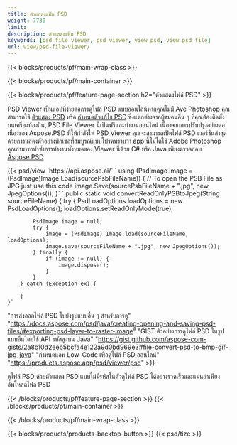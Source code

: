```yaml
---
title: ตัวแสดงแฟ้ม PSD
weight: 7730
limit: 
description: ตัวแสดงแฟ้ม PSD
keywords: [psd file viewer, psd viewer, view psd, view psd file]
url: view/psd-file-viewer/
---
```


{{< blocks/products/pf/main-wrap-class >}}

{{< blocks/products/pf/main-container >}}

{{< blocks/products/pf/feature-page-section h2="ตัวแสดงไฟล์ PSD" >}}
<p>PSD Viewer เป็นแอปที่ง่ายต่อการดูไฟล์ PSD แบบออนไลน์หากคุณไม่มี Ave Photoshop คุณสามารถใช้ <a href="/psd/view/psd-file-viewer">ตัวแสดง PSD</a> หรือ <a href="https://products.aspose.app/psd/editor">กำหนดตัวแก้ไข PSD</a>.ซึ่งแตกต่างจากผู้ชมคนอื่น ๆ ที่คุณต้องติดตั้งบนเครื่องท้องถิ่น, PSD File Viewer นี้เป็นฟรีและทำงานออนไลน์.เนื่องจากการปรับปรุงอย่างต่อเนื่องของ Aspose.PSD ที่ให้กำลังไฟ PSD Viewer คุณจะสามารถเปิดไฟล์ PSD เวอร์ชันล่าสุดด้วยการแสดงตัวอย่างพิกเซลที่สมบูรณ์แบบโปรดทราบว่า app นี้ไม่ได้ใช้ Adobe Photoshop คุณสามารถทำซ้ำการทำงานทั้งหมดของ Viewer นี้ด้วย C# หรือ Java เพียงตรวจสอบ <a href="https://products.aspose.com/psd">Aspose.PSD</a></p>
{{< psd/view `https://api.aspose.ai/` 
`    using (PsdImage image = (PsdImage)Image.Load(sourcePsbFileName))
    {
	    // To open the PSB File as JPG just use this code
        image.Save(sourcePsbFileName + ".jpg",  new JpegOptions());
    }` `    public static void convertReadOnlyPSBtoJpeg(String sourceFileName) {
        try {
            PsdLoadOptions loadOptions = new PsdLoadOptions();
            loadOptions.setReadOnlyMode(true);
            
            PsdImage image = null;
            try {
                image = (PsdImage) Image.load(sourceFileName, loadOptions);
                image.save(sourceFileName + ".jpg", new JpegOptions());
            } finally {
                if (image != null) {
                    image.dispose();
                }
            }
        } catch (Exception ex) {

        }
    }` 
"การส่งออกไฟล์ PSD ไปยังรูปแบบอื่น ๆ สำหรับการดู" "https://docs.aspose.com/psd/java/creating-opening-and-saving-psd-files/#exporting-psd-layer-to-raster-image" 
"GIST ตัวอย่างการดูไฟล์ PSD ในรูปแบบอื่นโดยใช้ API รหัสสูงบน Java" "https://gist.github.com/aspose-com-gists/2a8c10d2eeb5bcfa4e122a9d0bd969e3#file-convert-psd-to-bmp-gif-jpg-java" 
"กำหนดแอพ Low-Code เพื่อดูไฟล์ PSD ออนไลน์" "https://products.aspose.app/psd/viewer/psd" >}}
<p>ดูไฟล์ PSD ด้วยตัวแสดง PSD แบบไม่มีรหัสในตัวดูไฟล์ PSD ได้อย่างรวดเร็วและแม่นยำเพียงอัพโหลดไฟล์ PSD</p>
{{< /blocks/products/pf/feature-page-section >}}
{{< /blocks/products/pf/main-container >}}


{{< /blocks/products/pf/main-wrap-class >}}

{{< blocks/products/products-backtop-button >}}
{{< psd/tize >}}
